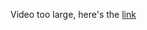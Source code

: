 Video too large, here's the [link](https://drive.google.com/file/d/1EvHxHVvSkH3bGXTJZASdLBh10UTCB_81/view)
